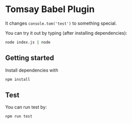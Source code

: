 # Tomsay Babel Plugin

It changes `console.tom('test')` to something special.

You can try it out by typing (after installing dependencies):

```bash
node index.js | node
```

## Getting started
Install dependencies with
```bash
npm install
```

## Test
You can run test by:
```bash
npm run test
```
